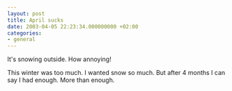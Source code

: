 ```yaml
---
layout: post
title: April sucks
date: 2003-04-05 22:23:34.000000000 +02:00
categories:
- general
---
```

It's snowing outside. How annoying!

This winter was too much. I wanted snow so much. But after 4 months I can say I had enough. More than enough.
